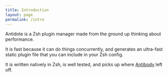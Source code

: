 ```yaml
---
title: Introduction
layout: page
permalink: /intro
---
```


Antidote is a Zsh plugin manager made from the ground up thinking about performance.

It is fast because it can do things concurrently, and generates an ultra-fast static
plugin file that you can include in your Zsh config.

It is written natively in Zsh, is well tested, and picks up where
[Antibody](https://github.com/getantibody/antibody) left off.
